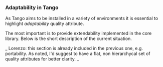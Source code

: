 ### Adaptability in Tango

As Tango aims to be installed in a variety of environments it is essential to highlight _adaptability_ quality attribute.

The most important is to provide extendability implemented in the core library. Below is the short description of the current situation.

_ Lorenzo: this section is already included in the previous one, e.g. portability. As noted, I'd suggest to have a flat, non hierarchycal set of quality attributes for better clarity. _